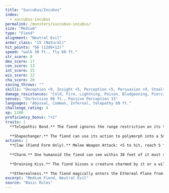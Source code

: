 ```yaml
---
title: "Succubus/Incubus"
index:
  - succubus-incubus
permalink: /monsters/succubus-incubus/
size: "Medium"
type: "Fiend"
alignment: "Neutral Evil"
armor_class: "15 (Natural)"
hit_points: "66 (12d8+12)"
speed: "walk 30 ft., fly 60 ft."
str_score: 8
dex_score: 17
con_score: 13
int_score: 15
wis_score: 12
cha_score: 20
saving_throws: ""
skills: "Deception +9, Insight +5, Perception +5, Persuasion +9, Stealth +7"
damage_resistances: "Cold, Fire, Lightning, Poison, Bludgeoning, Piercing, And Slashing From Nonmagical Weapons"
senses: "Darkvision 60 ft., Passive Perception 15"
languages: "Abyssal, Common, Infernal, telepathy 60 ft."
challenge_rating: 4
xp: 1100
proficiency_bonus: "+2"
traits: |
  **Telepathic Bond.** The fiend ignores the range restriction on its telepathy when communicating with a creature it has charmed. The two don't even need to be on the same plane of existence.
  
  **Shapechanger.** The fiend can use its action to polymorph into a Small or Medium humanoid, or back into its true form. Without wings, the fiend loses its flying speed. Other than its size and speed, its statistics are the same in each form. Any equipment it is wearing or carrying isn't transformed. It reverts to its true form if it dies.
actions: |
  **Claw (Fiend Form Only).** Melee Weapon Attack: +5 to hit, reach 5 ft., one target. Hit: 6 (1d6 + 3) slashing damage.
  
  **Charm.** One humanoid the fiend can see within 30 feet of it must succeed on a DC 15 Wisdom saving throw or be magically charmed for 1 day. The charmed target obeys the fiend's verbal or telepathic commands. If the target suffers any harm or receives a suicidal command, it can repeat the saving throw, ending the effect on a success. If the target successfully saves against the effect, or if the effect on it ends, the target is immune to this fiend's Charm for the next 24 hours. The fiend can have only one target charmed at a time. If it charms another, the effect on the previous target ends.
  
  **Draining Kiss.** The fiend kisses a creature charmed by it or a willing creature. The target must make a DC 15 Constitution saving throw against this magic, taking 32 (5d10 + 5) psychic damage on a failed save, or half as much damage on a successful one. The target's hit point maximum is reduced by an amount equal to the damage taken. This reduction lasts until the target finishes a long rest. The target dies if this effect reduces its hit point maximum to 0.
  
  **Etherealness.** The fiend magically enters the Ethereal Plane from the Material Plane, or vice versa.
excerpt: "Medium Fiend, Neutral Evil"
source: "Basic Rules"
---
```

